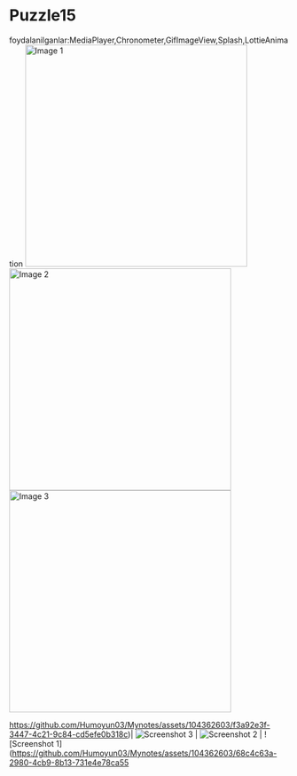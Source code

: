 # Puzzle15
foydalanilganlar:MediaPlayer,Chronometer,GifImageView,Splash,LottieAnimation
<img src="https://github.com/MurotxonovAnvarxon/Puzzle15/assets/132901356/1ad82039-d127-4b0c-8641-c8fa55c79b13" width="400" height="400" alt="Image 1"> <img src="https://github.com/MurotxonovAnvarxon/Puzzle15/assets/132901356/b8965800-d34f-49dc-85ee-a87e31f30921" width="400" height="400" alt="Image 2"> <img src="https://github.com/MurotxonovAnvarxon/Puzzle15/assets/132901356/7735fb31-09bd-45e0-b368-68266224c4ad" width="400" height="400" alt="Image 3">

https://github.com/Humoyun03/Mynotes/assets/104362603/f3a92e3f-3447-4c21-9c84-cd5efe0b318c)| ![Screenshot 3](https://github.com/Humoyun03/Mynotes/assets/104362603/4bc1c341-93b2-4d7d-a40f-3fa9a7d35198) | ![Screenshot 2](https://github.com/Humoyun03/Mynotes/assets/104362603/ec62e516-5d71-4167-a8e6-aac32e2c9059) | ![Screenshot 1](https://github.com/Humoyun03/Mynotes/assets/104362603/68c4c63a-2980-4cb9-8b13-731e4e78ca55

